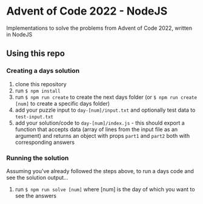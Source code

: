 # Advent of Code 2022 - NodeJS

Implementations to solve the problems from Advent of Code 2022, written in NodeJS

## Using this repo

### Creating a days solution

1. clone this repository
2. run `$ npm install`
3. run `$ npm run create` to create the next days folder (or `$ npm run create [num]` to create a specific days folder)
4. add your puzzle input to `day-[num]/input.txt` and optionally test data to `test-input.txt`
4. add your solution/code to `day-[num]/index.js` - this should export a function that accepts data (array of lines from 
the input file as an argument) and returns an object with props `part1` and `part2` both with corresponding answers

### Running the solution

Assuming you've already followed the steps above, to run a days code and see the solution output...

1. run `$ npm run solve [num]` where [num] is the day of which you want to see the answers
